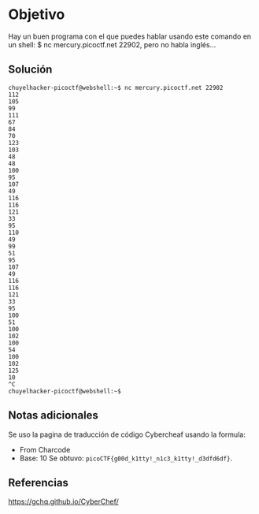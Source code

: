 # Objetivo

Hay un buen programa con el que puedes hablar usando este comando en un shell: $ nc mercury.picoctf.net 22902, pero no habla inglés...
## Solución

```
chuyelhacker-picoctf@webshell:~$ nc mercury.picoctf.net 22902
112 
105 
99 
111 
67 
84 
70 
123 
103 
48 
48 
100 
95 
107 
49 
116 
116 
121 
33 
95 
110 
49 
99 
51 
95 
107 
49 
116 
116 
121 
33 
95 
100 
51 
100 
102 
100 
54 
100 
102 
125 
10 
^C
chuyelhacker-picoctf@webshell:~$ 
```

## Notas adicionales

Se uso la pagina de traducción de código Cybercheaf usando la formula:
- From Charcode
- Base: 10
Se obtuvo: `picoCTF{g00d_k1tty!_n1c3_k1tty!_d3dfd6df}`.
## Referencias

https://gchq.github.io/CyberChef/